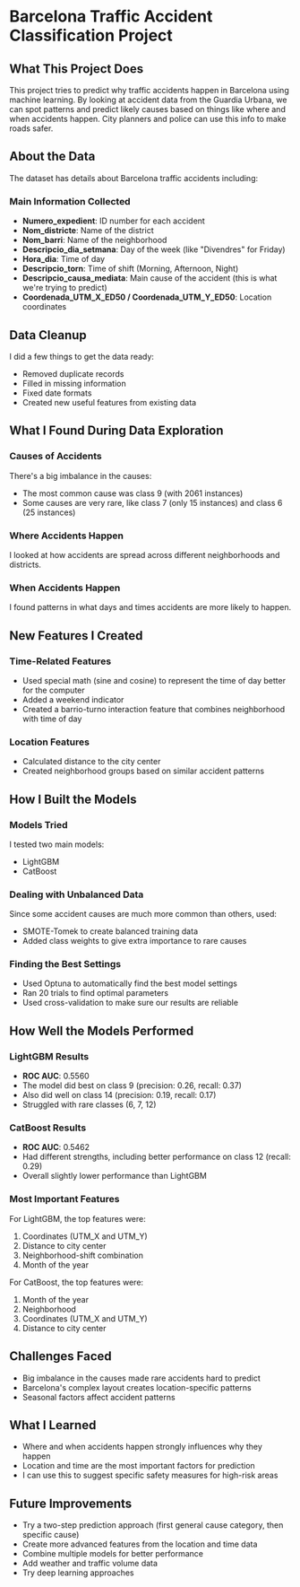 # Barcelona Traffic Accident Classification Project

## What This Project Does
This project tries to predict why traffic accidents happen in Barcelona using machine learning. By looking at accident data from the Guardia Urbana, we can spot patterns and predict likely causes based on things like where and when accidents happen. City planners and police can use this info to make roads safer.

## About the Data
The dataset has details about Barcelona traffic accidents including:

### Main Information Collected
- **Numero_expedient**: ID number for each accident
- **Nom_districte**: Name of the district
- **Nom_barri**: Name of the neighborhood
- **Descripcio_dia_setmana**: Day of the week (like "Divendres" for Friday)
- **Hora_dia**: Time of day
- **Descripcio_torn**: Time of shift (Morning, Afternoon, Night)
- **Descripcio_causa_mediata**: Main cause of the accident (this is what we're trying to predict)
- **Coordenada_UTM_X_ED50 / Coordenada_UTM_Y_ED50**: Location coordinates

## Data Cleanup
I did a few things to get the data ready:
- Removed duplicate records
- Filled in missing information
- Fixed date formats
- Created new useful features from existing data

## What I Found During Data Exploration

### Causes of Accidents
There's a big imbalance in the causes:
- The most common cause was class 9 (with 2061 instances)
- Some causes are very rare, like class 7 (only 15 instances) and class 6 (25 instances)

### Where Accidents Happen
I looked at how accidents are spread across different neighborhoods and districts.

### When Accidents Happen
I found patterns in what days and times accidents are more likely to happen.

## New Features I Created

### Time-Related Features
- Used special math (sine and cosine) to represent the time of day better for the computer
- Added a weekend indicator
- Created a barrio-turno interaction feature that combines neighborhood with time of day

### Location Features
- Calculated distance to the city center
- Created neighborhood groups based on similar accident patterns

## How I Built the Models

### Models Tried
I tested two main models:
- LightGBM 
- CatBoost 

### Dealing with Unbalanced Data
Since some accident causes are much more common than others, used:
- SMOTE-Tomek to create balanced training data
- Added class weights to give extra importance to rare causes

### Finding the Best Settings
- Used Optuna to automatically find the best model settings
- Ran 20 trials to find optimal parameters
- Used cross-validation to make sure our results are reliable

## How Well the Models Performed

### LightGBM Results
- **ROC AUC**: 0.5560
- The model did best on class 9 (precision: 0.26, recall: 0.37)
- Also did well on class 14 (precision: 0.19, recall: 0.17)
- Struggled with rare classes (6, 7, 12)

### CatBoost Results
- **ROC AUC**: 0.5462
- Had different strengths, including better performance on class 12 (recall: 0.29)
- Overall slightly lower performance than LightGBM

### Most Important Features
For LightGBM, the top features were:
1. Coordinates (UTM_X and UTM_Y)
2. Distance to city center
3. Neighborhood-shift combination
4. Month of the year

For CatBoost, the top features were:
1. Month of the year
2. Neighborhood
3. Coordinates (UTM_X and UTM_Y)
4. Distance to city center

## Challenges Faced
- Big imbalance in the causes made rare accidents hard to predict
- Barcelona's complex layout creates location-specific patterns
- Seasonal factors affect accident patterns

## What I Learned
- Where and when accidents happen strongly influences why they happen
- Location and time are the most important factors for prediction
- I can use this to suggest specific safety measures for high-risk areas

## Future Improvements
- Try a two-step prediction approach (first general cause category, then specific cause)
- Create more advanced features from the location and time data
- Combine multiple models for better performance
- Add weather and traffic volume data
- Try deep learning approaches
